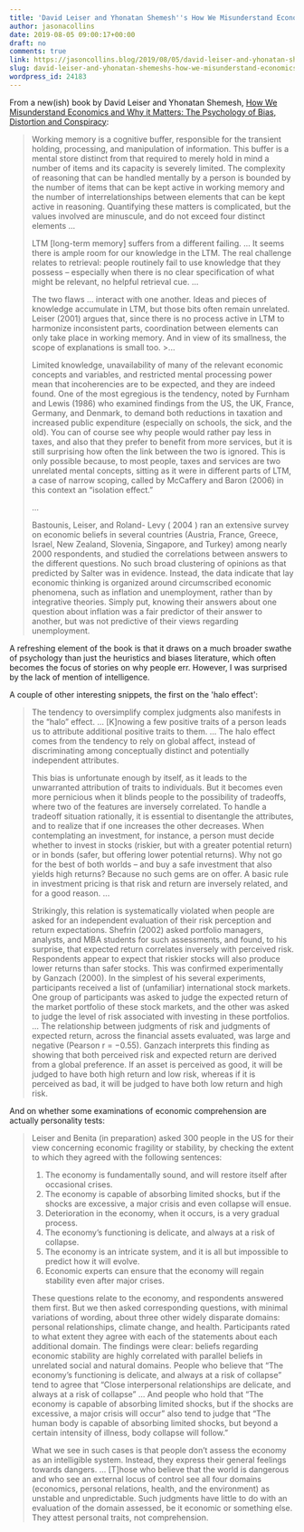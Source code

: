 ```yaml
---
title: 'David Leiser and Yhonatan Shemesh''s How We Misunderstand Economics and Why it Matters: The Psychology of Bias, Distortion and Conspiracy'
author: jasonacollins
date: 2019-08-05 09:00:17+00:00
draft: no
comments: true
link: https://jasoncollins.blog/2019/08/05/david-leiser-and-yhonatan-shemeshs-how-we-misunderstand-economics-and-why-it-matters-the-psychology-of-bias-distortion-and-conspiracy/
slug: david-leiser-and-yhonatan-shemeshs-how-we-misunderstand-economics-and-why-it-matters-the-psychology-of-bias-distortion-and-conspiracy
wordpress_id: 24183
---
```


From a new(ish) book by David Leiser and Yhonatan Shemesh, [How We Misunderstand Economics and Why it Matters: The Psychology of Bias, Distortion and Conspiracy](http://www.misunderstandeconomics.com/):

>Working memory is a cognitive buffer, responsible for the transient holding, processing, and manipulation of information. This buffer is a mental store distinct from that required to merely hold in mind a number of items and its capacity is severely limited. The complexity of reasoning that can be handled mentally by a person is bounded by the number of items that can be kept active in working memory and the number of interrelationships between elements that can be kept active in reasoning. Quantifying these matters is complicated, but the values involved are minuscule, and do not exceed four distinct elements ...
>
>LTM [long-term memory] suffers from a different failing. ... It seems there is ample room for our knowledge in the LTM. The real challenge relates to retrieval: people routinely fail to use knowledge that they possess – especially when there is no clear specification of what might be relevant, no helpful retrieval cue. ...
>
>The two flaws ... interact with one another. Ideas and pieces of knowledge accumulate in LTM, but those bits often remain unrelated. Leiser (2001) argues that, since there is no process active in LTM to harmonize inconsistent parts, coordination between elements can only take place in working memory. And in view of its smallness, the scope of explanations is small too. >...
>
>Limited knowledge, unavailability of many of the relevant economic concepts and variables, and restricted mental processing power mean that incoherencies are to be expected, and they are indeed found. One of the most egregious is the tendency, noted by Furnham and Lewis (1986) who examined findings from the US, the UK, France, Germany, and Denmark, to demand both reductions in taxation and increased public expenditure (especially on schools, the sick, and the old). You can of course see why people would rather pay less in taxes, and also that they prefer to benefit from more services, but it is still surprising how often the link between the two is ignored. This is only possible because, to most people, taxes and services are two unrelated mental concepts, sitting as it were in different parts of LTM, a case of narrow scoping, called by McCaffery and Baron (2006) in this context an “isolation effect.”
>
>...
>
>Bastounis, Leiser, and Roland- Levy ( 2004 ) ran an extensive survey on economic beliefs in several countries (Austria, France, Greece, Israel, New Zealand, Slovenia, Singapore, and Turkey) among nearly 2000 respondents, and studied the correlations between answers to the different questions. No such broad clustering of opinions as that predicted by Salter was in evidence. Instead, the data indicate that lay economic thinking is organized around circumscribed economic phenomena, such as inflation and unemployment, rather than by integrative theories. Simply put, knowing their answers about one question about inflation was a fair predictor of their answer to another, but was not predictive of their views regarding unemployment.

A refreshing element of the book is that it draws on a much broader swathe of psychology than just the heuristics and biases literature, which often becomes the focus of stories on why people err. However, I was surprised by the lack of mention of intelligence.

A couple of other interesting snippets, the first on the 'halo effect':

>The tendency to oversimplify complex judgments also manifests in the “halo” effect. ... [K]nowing a few positive traits of a person leads us to attribute additional positive traits to them. ... The halo effect comes from the tendency to rely on global affect, instead of discriminating among conceptually distinct and potentially independent attributes.
>
>This bias is unfortunate enough by itself, as it leads to the unwarranted attribution of traits to individuals. But it becomes even more pernicious when it blinds people to the possibility of tradeoffs, where two of the features are inversely correlated. To handle a tradeoff situation rationally, it is essential to disentangle the attributes, and to realize that if one increases the other decreases. When contemplating an investment, for instance, a person must decide whether to invest in stocks (riskier, but with a greater potential return) or in bonds (safer, but offering lower potential returns). Why not go for the best of both worlds – and buy a safe investment that also yields high returns? Because no such gems are on offer. A basic rule in investment pricing is that risk and return are inversely related, and for a good reason. ...
>
>Strikingly, this relation is systematically violated when people are asked for an independent evaluation of their risk perception and return expectations. Shefrin (2002) asked portfolio managers, analysts, and MBA students for such assessments, and found, to his surprise, that expected return correlates inversely with perceived risk. Respondents appear to expect that riskier stocks will also produce lower returns than safer stocks. This was confirmed experimentally by Ganzach (2000). In the simplest of his several experiments, participants received a list of (unfamiliar) international stock markets. One group of participants was asked to judge the expected return of the market portfolio of these stock markets, and the other was asked to judge the level of risk associated with investing in these portfolios. ... The relationship between judgments of risk and judgments of expected return, across the financial assets evaluated, was large and negative (Pearson r = −0.55). Ganzach interprets this finding as showing that both perceived risk and expected return are derived from a global preference. If an asset is perceived as good, it will be judged to have both high return and low risk, whereas if it is perceived as bad, it will be judged to have both low return and high risk.

And on whether some examinations of economic comprehension are actually personality tests:

>Leiser and Benita (in preparation) asked 300 people in the US for their view concerning economic fragility or stability, by checking the extent to which they agreed with the following sentences:
>
>1. The economy is fundamentally sound, and will restore itself after occasional crises.
>2. The economy is capable of absorbing limited shocks, but if the shocks are excessive, a major crisis and even collapse will ensue.
>3. Deterioration in the economy, when it occurs, is a very gradual process.
>4. The economy’s functioning is delicate, and always at a risk of collapse.
>5. The economy is an intricate system, and it is all but impossible to predict how it will evolve.
>6. Economic experts can ensure that the economy will regain stability even after major crises.
>
>These questions relate to the economy, and respondents answered them first. But we then asked corresponding questions, with minimal variations of wording, about three other widely disparate domains: personal relationships, climate change, and health. Participants rated to what extent they agree with each of the statements about each additional domain. The findings were clear: beliefs regarding economic stability are highly correlated with parallel beliefs in unrelated social and natural domains. People who believe that “The economy’s functioning is delicate, and always at a risk of collapse” tend to agree that “Close interpersonal relationships are delicate, and always at a risk of collapse” ... And people who hold that “The economy is capable of absorbing limited shocks, but if the shocks are excessive, a major crisis will occur” also tend to judge that “The human body is capable of absorbing limited shocks, but beyond a certain intensity of illness, body collapse will follow.”
>
>What we see in such cases is that people don’t assess the economy as an intelligible system. Instead, they express their general feelings towards dangers. ... [T]hose who believe that the world is dangerous and who see an external locus of control see all four domains (economics, personal relations, health, and the environment) as unstable and unpredictable. Such judgments have little to do with an evaluation of the domain assessed, be it economic or something else. They attest personal traits, not comprehension.
